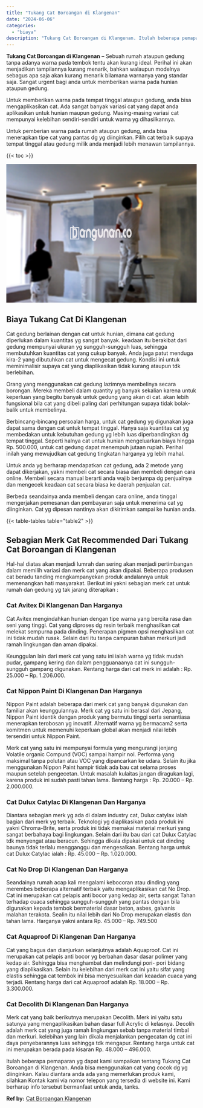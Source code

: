 ```yaml
---
title: "Tukang Cat Boroangan di Klangenan"
date: "2024-06-06"
categories: 
  - "biaya"
description: "Tukang Cat Boroangan di Klangenan. Itulah beberapa pemaparan yg dapat kami sampaikan tentang Tukang Cat Boroangan di Klangenan. Anda bisa menggunakan cat yan..."
---
```


**Tukang Cat Boroangan di Klangenan** – Sebuah rumah ataupun gedung tanpa adanya warna pada tembok tentu akan kurang ideal. Perihal ini akan menjadikan tampilannya kurang menarik, bahkan walaupun modelnya sebagus apa saja akan kurang menarik bilamana warnanya yang standar saja. Sangat urgent bagi anda untuk memberikan warna pada hunian ataupun gedung.

Untuk memberikan warna pada tempat tinggal ataupun gedung, anda bisa mengaplikasikan cat. Ada sangat banyak variasi cat yang dapat anda aplikasikan untuk hunian maupun gedung. Masing-masing variasi cat mempunyai kelebihan sendiri-sendiri untuk warna yg dihasilkannya.

Untuk pemberian warna pada rumah ataupun gedung, anda bisa menerapkan tipe cat yang pantas dg yg diinginkan. Pilih cat terbaik supaya tempat tinggal atau gedung milik anda menjadi lebih menawan tampilannya.

{{< toc >}}

![Tukang Cat Boroangan di Klangenan](/images/jasa-cat-murah31.png)

## Biaya Tukang Cat Di Klangenan

Cat gedung berlainan dengan cat untuk hunian, dimana cat gedung diperlukan dalam kuantitas yg sangat banyak. keadaan itu berakibat dari gedung mempunyai ukuran yg sungguh-sungguh luas, sehingga membutuhkan kuantitas cat yang cukup banyak. Anda juga patut menduga kira-2 yang dibutuhkan cat untuk mengecat gedung. Kondisi ini untuk meminimalisir supaya cat yang diaplikasikan tidak kurang ataupun tdk berlebihan.

Orang yang menggunakan cat gedung lazimnya membelinya secara borongan. Mereka membeli dalam quantity yg banyak sekalian karena untuk keperluan yang begitu banyak untuk gedung yang akan di cat. akan lebih fungsional bila cat yang dibeli paling dari perhitungan supaya tidak bolak-balik untuk membelinya.

Berbincang-bincang persoalan harga, untuk cat gedung yg digunakan juga dapat sama dengan cat untuk tempat tinggal. Hanya saja kuantitas cat yg membedakan untuk kebutuhan gedung yg lebih luas diperbandingkan dg tempat tinggal. Seperti halnya cat untuk hunian mengeluarkan biaya hingga Rp. 500.000, untuk cat gedung dapat menempuh jutaan rupiah. Perihal inilah yang mewujudkan cat gedung tingkatan harganya yg lebih mahal.

Untuk anda yg berharap mendapatkan cat gedung, ada 2 metode yang dapat dikerjakan, yakni membeli cat secara biasa dan membeli dengan cara online. Membeli secara manual berarti anda wajib berjumpa dg penjualnya dan mengecek keadaan cat secara biasa ke daerah penjualan cat.

Berbeda seandainya anda membeli dengan cara online, anda tinggal mengerjakan pemesanan dan pembayaran saja untuk menerima cat yg diinginkan. Cat yg dipesan nantinya akan dikirimkan sampai ke hunian anda.

{{< table-tables table="table2" >}}

## Sebagian Merk Cat Recommended Dari Tukang Cat Boroangan di Klangenan

Hal-hal diatas akan menjadi lumrah dan sering akan menjadi pertimbangan dalam memilih variasi dan merk cat yang akan dipakai. Beberapa produsen cat beradu tanding mengkampanyekan produk andalannya untuk memenangkan hati masyarakat. Berikut ini yakni sebagian merk cat untuk rumah dan gedung yg tak jarang diterapkan :

### Cat Avitex Di Klangenan Dan Harganya

Cat Avitex mengindahkan hunian dengan tipe warna yang bercita rasa dan seni yang tinggi. Cat yang diproses dg resin terbaik menghasilkan cat melekat sempurna pada dinding. Penerapan pigmen opsi menghasilkan cat ini tidak mudah rusak. Selain dari itu tanpa campuran bahan merkuri jadi ramah lingkungan dan aman dipakai.

Keunggulan lain dari merk cat yang satu ini ialah warna yg tidak mudah pudar, gampang kering dan dalam pengguanaanya cat ini sungguh-sungguh gampang digunakan. Rentang harga dari cat merk ini adalah : Rp. 25.000 – Rp. 1.206.000.

### Cat Nippon Paint Di Klangenan Dan Harganya

Nippon Paint adalah beberapa dari merk cat yang banyak digunakan dan familiar akan keunggulannya. Merk cat yg satu ini berasal dari Jepang, Nippon Paint identik dengan produk yang bermutu tinggi serta senantiasa menerapkan terobosan yg inovatif. Alternatif warna yg bermacam2 serta komitmen untuk memenuhi keperluan global akan menjadi nilai lebih tersendiri untuk Nippon Paint.

Merk cat yang satu ini mempunyai formula yang mengurangi jenjang Volatile organic Compund (VOC) sampai hampir nol. Performa yang maksimal tanpa polutan atau VOC yang dipancarkan ke udara. Selain itu jika menggunakan Nippon Paint hampir tidak ada bau cat selama proses maupun setelah pengecetan. Untuk masalah kulaitas jangan diragukan lagi, karena produk ini sudah pasti tahan lama. Bentang harga : Rp. 20.000 – Rp. 2.000.000.

### Cat Dulux Catylac Di Klangenan Dan Harganya

Diantara sebagian merk yg ada di dalam industry cat, Dulux catylax ialah bagian dari merk yg terbaik. Teknologi yg diaplikasikan pada produk ini yakni Chroma-Brite, serta produk ini tidak memakai material merkuri yang sangat berbahaya bagi lingkungan. Selain dari itu bau dari cat Dulux Catylac tdk menyengat atau beracun. Sehingga dikala dipakai untuk cat dinding baunya tidak terlalu mengganggu dan mengesalkan. Bentang harga untuk cat Dulux Catylac ialah : Rp. 45.000 – Rp. 1.020.000.

### Cat No Drop Di Klangenan Dan Harganya

Seandainya rumah acap kali mengalami kebocoran atau dinding yang merembes beberapa alternatif terbaik yaitu mengaplikasikan cat No Drop. Cat ini merupakan cat pelapis anti bocor yang kedap air, serta sangat Tahan terhadap cuaca sehingga sungguh-sungguh yang pantas dengan bila digunakan kepada tembok bermaterial dasar beton, asbes, galvanis malahan terakota. Sealin itu nilai lebih dari No Drop merupakan elastis dan tahan lama. Harganya yakni antara Rp. 45.000 – Rp. 749.500

### Cat Aquaproof Di Klangenan Dan Harganya

Cat yang bagus dan dianjurkan selanjutnya adalah Aquaproof. Cat ini merupakan cat pelapis anti bocor yg berbahan dasar dasar polimer yang kedap air. Sehingga bisa menghambat dan melindungi pori- pori bidang yang diaplikasikan. Selain itu kelebihan dari merk cat ini yaitu sifat yang elastis sehingga cat tembok ini bisa menyesuaikan dari keaadan cuaca yang terjadi. Rentang harga dari cat Aquaproof adalah Rp. 18.000 – Rp. 3.300.000.

### Cat Decolith Di Klangenan Dan Harganya

Merk cat yang baik berikutnya merupakan Decolith. Merk ini yaitu satu satunya yang mengaplikasikan bahan dasar full Acrylic di kelasnya. Decolih adalah merk cat yang juga ramah lingkungan sebab tanpa material timbal dan merkuri. kelebihan yang lain dikala menjalankan pengecatan dg cat ini daya penyebarannya luas sehingga tdk mengapur. Rentang harga untuk cat ini merupakan berada pada kisaran Rp. 48.000 – 496.000.

Itulah beberapa pemaparan yg dapat kami sampaikan tentang Tukang Cat Boroangan di Klangenan. Anda bisa menggunakan cat yang cocok dg yg diinginkan. Kalau diantara anda ada yang memerlukan produk kami, silahkan Kontak kami via nomor telepon yang tersedia di website ini. Kami berharap info tersebut bermanfaat untuk anda, tanks.

**Ref by:** [Cat Boroangan Klangenan](https://id.wikipedia.org/wiki/Cat)
